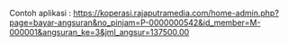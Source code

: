 Contoh aplikasi :
https://koperasi.rajaputramedia.com/home-admin.php?page=bayar-angsuran&no_pinjam=P-0000000542&id_member=M-000001&angsuran_ke=3&jml_angsur=137500.00